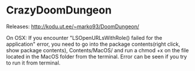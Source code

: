 # CrazyDoomDungeon

Releases: http://kodu.ut.ee/~marko93/DoomDungeon/

On OSX:
If you encounter "LSOpenURLsWithRole() failed for the application" error, you need to go into the package contents(right click, show package contents), Contents/MacOS/ and run a chmod +x on the file located in the MacOS folder from the terminal. Error can be seen if you try to run it from terminal.
